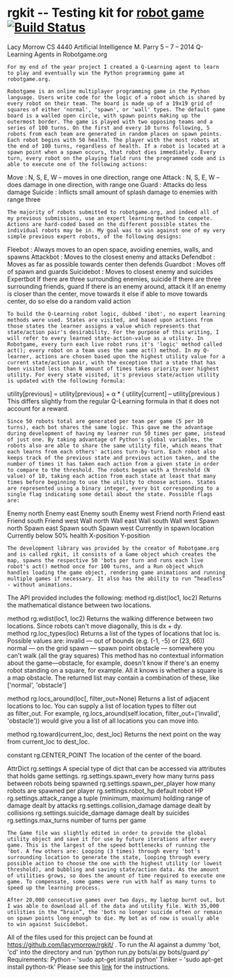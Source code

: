 # rgkit -- Testing kit for [robot game](http://robotgame.org) [![Build Status](https://travis-ci.org/brandonhsiao/rgkit.png?branch=master)](https://travis-ci.org/brandonhsiao/rgkit) #
Lacy Morrow
CS 4440
Artificial Intelligence
M. Parry
5 – 7 – 2014
Q-Learning Agents in Robotgame.org

	For my end of the year project I created a Q-Learning agent to learn to play and eventually win the Python programming game at robotgame.org.

	Robotgame is an online multiplayer programming game in the Python language. Users write code for the logic of a robot which is shared by every robot on their team. The board is made up of a 19x19 grid of squares of either 'normal', 'spawn', or 'wall' types. The default game board is a walled open circle, with spawn points making up the outermost border. The game is played with two opposing teams and a series of 100 turns. On the first and every 10 turns following, 5 robots from each team are generated in random places on spawn points. Each robot begins with 50 health. The player with the most robots at the end of 100 turns, regardless of health. If a robot is located at a spawn point when a spawn occurs, that robot dies immediately. Every turn, every robot on the playing field runs the programmed code and is able to execute one of the following actions:
Move : N, S, E, W – moves in one direction, range one
Attack : N, S, E, W – does damage in one direction, with range one
Guard : Attacks do less damage
Suicide : Inflicts small amount of splash damage to enemies with range three

	The majority of robots submitted to robotgame.org, and indeed all of my previous submissions, use an expert learning method to compete. Actions are hard-coded based on the different possible states the individual robots may be in. My goal was to win against one of my very simple previous expert robots, of the following designs:
Fleebot : Always moves to an open space, avoiding enemies, walls, and spawns
Attackbot : Moves to the closest enemy and attacks
Defendbot : Moves as far as possible towards center then defends
Guardbot : Moves off of spawn and guards
Suicidebot : Moves to closest enemy and suicides
Expertbot
If there are three surrounding enemies, suicide
If there are three surrounding friends, guard
If there is an enemy around, attack it
If an enemy is closer than the center, move towards it
else if able to move towards center, do so
else do a random valid action

	To build the Q-Learning robot logic, dubbed 'ibot', no expert learning methods were used. States are visited, and based upon actions from those states the learner assigns a value which represents that state/action pair's desirability. For the purpose of this writing, I will refer to every learned state-action-value as a utility. In Robotgame, every turn each live robot runs it's 'logic' method called act(); every robot on a team uses the same act() method. In my Q-learner, actions are chosen based upon the highest utility value for a current state/action pair, with the exception that a state that has been visited less than N amount of times takes priority over highest utility. For every state visited, it's previous state/action utility is updated with the following formula:
utility[previous] = utility[previous] + α * ( utility[current] – utility[previous )
This differs slightly from the regular Q-Learning formula in that it does not account for a reward.

	Since 50 robots total are generated per team per game (5 per 10 turns), each bot shares the same logic. This gave me the advantage during development of having my learner run 50 times per game, instead of just one. By taking advantage of Python's global variables, the robots also are able to share the same utility file, which means that each learns from each others' actions turn-by-turn. Each robot also keeps track of the previous state and previous action taken, and the number of times it has taken each action from a given state in order to compare to the threshold. The robots began with a threshold (N value) of 10, taking each action from each state at least that many times before beginning to use the utility to choose actions. States are represented using a binary integer, every bit corresponding to a single flag indicating some detail about the state. Possible flags are:
Enemy north
Enemy east
Enemy south
Enemy west
Friend north
Friend east
Friend south
Friend west
Wall north
Wall east
Wall south
Wall west
Spawn north
Spawn east
Spawn south
Spawn west
Currently in spawn location
Currently below 50% health
X-position
Y-position

	The development library was provided by the creator of Robotgame.org and is called rgkit, it consists of a Game object which creates the map, spawns the respective 50 'bots per turn and runs each live robot's act() method once for 100 turns, and a Run object which handles loading the game object, rendering game animations and running multiple games if necessary. It also has the ability to run “headless” - without animations. 

The API provided includes the following:
method rg.dist(loc1, loc2)
Returns the mathematical distance between two locations.

method rg.wdist(loc1, loc2)
Returns the walking difference between two locations. Since robots can't move diagonally, this is dx + dy.
method rg.loc_types(loc)
Returns a list of the types of locations that loc is. Possible values are:
invalid — out of bounds (e.g. (-1, -5) or (23, 66))
normal — on the grid
spawn — spawn point
obstacle — somewhere you can't walk (all the gray squares)
This method has no contextual information about the game—obstacle, for example, doesn't know if there's an enemy robot standing on a square, for example. All it knows is whether a square is a map obstacle.
The returned list may contain a combination of these, like
['normal', 'obstacle']

method rg.locs_around(loc[, filter_out=None)
Returns a list of adjacent locations to loc. You can supply a list of location types to filter out as filter_out. For example,
rg.locs_around(self.location, filter_out=('invalid', 'obstacle'))
would give you a list of all locations you can move into.

method rg.toward(current_loc, dest_loc)
Returns the next point on the way from current_loc to dest_loc.

constant rg.CENTER_POINT
The location of the center of the board.

AttrDict rg.settings
A special type of dict that can be accessed via attributes that holds game settings.
rg.settings.spawn_every
how many turns pass between robots being spawned
rg.settings.spawn_per_player
how many robots are spawned per player
rg.settings.robot_hp
default robot HP
rg.settings.attack_range
a tuple (minimum, maximum) holding range of damage dealt by attacks
rg.settings.collision_damage
damage dealt by collisions
rg.settings.suicide_damage
damage dealt by suicides
rg.settings.max_turns
number of turns per game

	The Game file was slightly edited in order to provide the global utility object and save it for use by future iterations after every game. This is the largest of the speed bottlenecks of running the 'bot. A few others are: Looping (3 times) through every 'bot's surrounding location to generate the state, looping through every possible action to choose the one with the highest utility (or lowest threshold), and bubbling and saving state/action data. As the amount of utilities grows, so does the amount of time required to execute one game. To compensate, some games were run with half as many turns to speed up the learning process.

	After 20,000 consecutive games over two days, my laptop burnt out, but I was able to download all of the data and utility file. With 35,000 utilities in the “brain”, the 'bots no longer suicide often or remain on spawn points long enough to die. My bot as of now is usually able to win against Suicidebot.

All of the files used for this project can be found at https://github.com/lacymorrow/rgkit/  .
To run the AI against a dummy 'bot, 'cd' into the directory and run 'python run.py bots/ai.py bots/guard.py'
Requirements: 
Python – 'sudo apt-get install python'
Tinker – 'sudo apt-get install python-tk'
Please see this [link](http://robotgame.org/kit) for the instructions.
